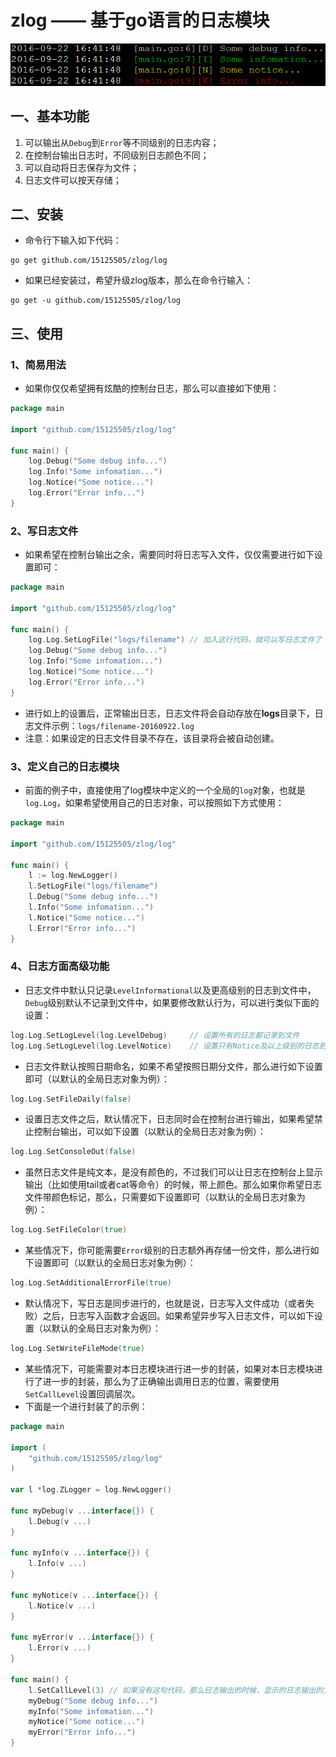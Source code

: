 # zlog —— 基于go语言的日志模块

![效果示例](example.png)

## 一、基本功能
1. 可以输出从`Debug`到`Error`等不同级别的日志内容；
2. 在控制台输出日志时，不同级别日志颜色不同；
3. 可以自动将日志保存为文件；
4. 日志文件可以按天存储；

## 二、安装
* 命令行下输入如下代码：
```
go get github.com/15125505/zlog/log
```
* 如果已经安装过，希望升级zlog版本，那么在命令行输入：
```
go get -u github.com/15125505/zlog/log
```


## 三、使用

### 1、简易用法
* 如果你仅仅希望拥有炫酷的控制台日志，那么可以直接如下使用：
``` go
package main

import "github.com/15125505/zlog/log"

func main() {
	log.Debug("Some debug info...")
	log.Info("Some infomation...")
	log.Notice("Some notice...")
	log.Error("Error info...")
}

``` 

### 2、写日志文件
* 如果希望在控制台输出之余，需要同时将日志写入文件，仅仅需要进行如下设置即可：
``` go
package main

import "github.com/15125505/zlog/log"

func main() {
	log.Log.SetLogFile("logs/filename") // 加入这行代码，就可以写日志文件了
	log.Debug("Some debug info...")
	log.Info("Some infomation...")
	log.Notice("Some notice...")
	log.Error("Error info...")
}
```
* 进行如上的设置后，正常输出日志，日志文件将会自动存放在**logs**目录下，日志文件示例：`logs/filename-20160922.log`
* 注意：如果设定的日志文件目录不存在，该目录将会被自动创建。

### 3、定义自己的日志模块
* 前面的例子中，直接使用了log模块中定义的一个全局的`log`对象，也就是`log.Log`，如果希望使用自己的日志对象，可以按照如下方式使用：
``` go
package main

import "github.com/15125505/zlog/log"

func main() {
	l := log.NewLogger()
	l.SetLogFile("logs/filename")
	l.Debug("Some debug info...")
	l.Info("Some infomation...")
	l.Notice("Some notice...")
	l.Error("Error info...")
}
```

### 4、日志方面高级功能
* 日志文件中默认只记录`LevelInformational`以及更高级别的日志到文件中，`Debug`级别默认不记录到文件中，如果要修改默认行为，可以进行类似下面的设置：
``` go
log.Log.SetLogLevel(log.LevelDebug)     // 设置所有的日志都记录到文件
log.Log.SetLogLevel(log.LevelNotice)    // 设置只有Notice及以上级别的日志到文件
```
* 日志文件默认按照日期命名，如果不希望按照日期分文件，那么进行如下设置即可（以默认的全局日志对象为例）：
``` go
log.Log.SetFileDaily(false)
```
* 设置日志文件之后，默认情况下，日志同时会在控制台进行输出，如果希望禁止控制台输出，可以如下设置（以默认的全局日志对象为例）：
``` go
log.Log.SetConsoleOut(false)
```
* 虽然日志文件是纯文本，是没有颜色的，不过我们可以让日志在控制台上显示输出（比如使用tail或者cat等命令）的时候，带上颜色。那么如果你希望日志文件带颜色标记，那么，只需要如下设置即可（以默认的全局日志对象为例）：
``` go
log.Log.SetFileColor(true)
```
* 某些情况下，你可能需要`Error`级别的日志额外再存储一份文件，那么进行如下设置即可（以默认的全局日志对象为例）：
``` go
log.Log.SetAdditionalErrorFile(true)
```
* 默认情况下，写日志是同步进行的，也就是说，日志写入文件成功（或者失败）之后，日志写入函数才会返回。如果希望异步写入日志文件，可以如下设置（以默认的全局日志对象为例）：
``` go
log.Log.SetWriteFileMode(true)
```
* 某些情况下，可能需要对本日志模块进行进一步的封装，如果对本日志模块进行了进一步的封装，那么为了正确输出调用日志的位置，需要使用`SetCallLevel`设置回调层次。
* 下面是一个进行封装了的示例：
``` go
package main

import (
	"github.com/15125505/zlog/log"
)

var l *log.ZLogger = log.NewLogger()

func myDebug(v ...interface{}) {
	l.Debug(v ...)
}

func myInfo(v ...interface{}) {
	l.Info(v ...)
}

func myNotice(v ...interface{}) {
	l.Notice(v ...)
}

func myError(v ...interface{}) {
	l.Error(v ...)
}

func main() {
	l.SetCallLevel(3) // 如果没有这句代码，那么日志输出的时候，显示的日志输出的文件行号将会不正确
	myDebug("Some debug info...")
	myInfo("Some infomation...")
	myNotice("Some notice...")
	myError("Error info...")
}
```


